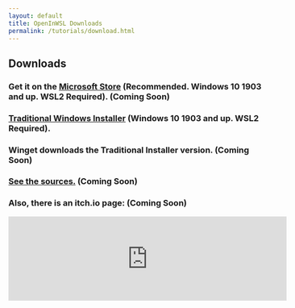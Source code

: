```yaml
---
layout: default
title: OpenInWSL Downloads
permalink: /tutorials/download.html
---
```


## Downloads

### Get it on the [Microsoft Store](https://www.microsoft.com/en-us/p/gwsl/9nl6kd1h33v3) (Recommended. Windows 10 1903 and up. WSL2 Required). (Coming Soon)

### [Traditional Windows Installer](https://github.com/Pololot64/OpenInWSL/releases/download/v1.2beta/OpenInWSL.Traditional.beta.1-2.release.x64.exe) (Windows 10 1903 and up. WSL2 Required).

### Winget downloads the Traditional Installer version. (Coming Soon)

### [See the sources.](https://github.com/Opticos/GWSL-Source) (Coming Soon)

### Also, there is an itch.io page: (Coming Soon)

<iframe src="https://itch.io/embed/779749" width="552" height="167" frameborder="0"><a href="https://opticos.itch.io/gwsl">GWSL by Optico5</a></iframe>
